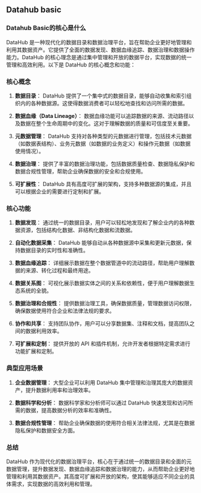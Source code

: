 ## Datahub basic


### Datahub Basic的核心是什么

DataHub 是一种现代化的数据目录和数据治理平台，旨在帮助企业更好地管理和利用其数据资产。它提供了全面的数据发现、数据血缘追踪、数据治理和数据操作能力。DataHub 的核心理念是通过集中管理和开放的数据平台，实现数据的统一管理和高效利用。以下是 DataHub 的核心概念和功能：

### 核心概念

1. **数据目录**：
   DataHub 提供了一个集中式的数据目录，能够自动收集和索引组织内的各种数据源。这使得数据消费者可以轻松地查找和访问所需的数据。

2. **数据血缘（Data Lineage）**：
   数据血缘功能可以追踪数据的来源、流动路径以及数据在整个生命周期中的变化。这对于理解数据的质量和可信度至关重要。

3. **元数据管理**：
   DataHub 支持对各种类型的元数据进行管理，包括技术元数据（如数据表结构）、业务元数据（如数据的业务定义）和操作元数据（如数据使用情况）。

4. **数据治理**：
   提供了丰富的数据治理功能，包括数据质量检查、数据隐私保护和数据合规性管理，帮助企业确保数据的安全和合规使用。

5. **可扩展性**：
   DataHub 具有高度可扩展的架构，支持多种数据源的集成，并且可以根据企业的需要进行定制和扩展。

### 核心功能

1. **数据发现**：
   通过统一的数据目录，用户可以轻松地发现和了解企业内的各种数据资源，包括结构化数据、非结构化数据和流数据。

2. **自动化数据采集**：
   DataHub 能够自动从各种数据源中采集和更新元数据，保持数据目录的实时性和准确性。

3. **数据血缘追踪**：
   详细展示数据在整个数据管道中的流动路径，帮助用户理解数据的来源、转化过程和最终用途。

4. **数据关系图**：
   可视化展示数据实体之间的关系和依赖性，便于用户理解数据生态系统的全貌。

5. **数据治理和合规性**：
   提供数据治理工具，确保数据质量，管理数据访问权限，确保数据使用符合企业和法律法规的要求。

6. **协作和共享**：
   支持团队协作，用户可以分享数据集、注释和文档，提高团队之间的数据利用效率。

7. **可扩展和定制**：
   提供开放的 API 和插件机制，允许开发者根据特定需求进行功能扩展和定制。

### 典型应用场景

1. **企业数据管理**：
   大型企业可以利用 DataHub 集中管理和治理其庞大的数据资产，提升数据利用率和治理效率。

2. **数据科学和分析**：
   数据科学家和分析师可以通过 DataHub 快速发现和访问所需的数据，提高数据分析的效率和准确性。

3. **数据合规性管理**：
   帮助企业确保数据的使用符合相关法律法规，尤其是在数据隐私保护和数据安全方面。

### 总结

DataHub 作为现代化的数据治理平台，核心在于通过统一的数据目录和全面的元数据管理，提升数据发现、数据血缘追踪和数据治理的能力，从而帮助企业更好地管理和利用其数据资产。其高度可扩展和开放的架构，使其能够适应不同企业的具体需求，实现数据的高效利用和管理。